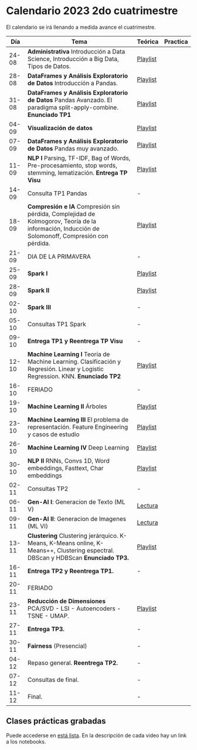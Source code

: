 # Calendario 2023 2do cuatrimestre

El calendario se irá llenando a medida avance el cuatrimestre.

| Día | Tema | Teórica | Practica |
|-----|------|---------|----------|
| 24-08   | **Administrativa** Introducción a Data Science, Introducción a Big Data, Tipos de Datos. |[Playlist](https://www.youtube.com/playlist?list=PLeo_qKwGPZYevnuxYBfrvQ32zJJE2--Y4)|
| 28-08   | **DataFrames y Análisis Exploratorio de Datos** Introducción a Pandas.                             |[Playlist](https://youtube.com/playlist?list=PLeo_qKwGPZYcRxxR-GNmBcLbujTieWpQQ)|
| 31-08   | **DataFrames y Análisis Exploratorio de Datos** Pandas Avanzado. El paradigma split-apply-combine. **Enunciado TP1** |[Playlist](https://www.youtube.com/playlist?list=PLeo_qKwGPZYf9d23qU6_t6hl7ufyfclyW)|
| 04-09   | **Visualización de datos** |[Playlist](https://www.youtube.com/playlist?list=PLeo_qKwGPZYf-OzcYqlPIJdU1AHQYb3Ga)|
| 07-09   | **DataFrames y Análisis Exploratorio de Datos** Pandas muy avanzado.                               |[Playlist](https://www.youtube.com/playlist?list=PLeo_qKwGPZYeu0ToyqSvq4fmUBrmRTkCp)|
| 11-09   | **NLP I** Parsing, TF-IDF, Bag of Words, Pre-procesamiento, stop words, stemming, lematización. **Entrega TP Visu** |[Playlist](https://www.youtube.com/playlist?list=PLeo_qKwGPZYfkL8tu3Mg3_5xb1UYGvjWH)|
| 14-09   | Consulta TP1 Pandas                                                                                   | - |
| 18-09   | **Compresión e IA** Compresión sin pérdida, Complejidad de Kolmogorov, Teoría de la información, Inducción de Solomonoff, Compresión con pérdida.                                                                                                |[Playlist](https://www.youtube.com/playlist?list=PLeo_qKwGPZYfKGWLlVG8J86OzRgJ8NLcJ)|
| 21-09   | DIA DE LA PRIMAVERA                                                                   |-|
| 25-09   | **Spark I**                                                                     |[Playlist](https://www.youtube.com/playlist?list=PLeo_qKwGPZYck1nRMGJFeWIN2W5IrxoLO)|
| 28-09   | **Spark II**                                                                   |[Playlist](https://www.youtube.com/playlist?list=PLeo_qKwGPZYeu_JRN8eQgzJUfaXUrhsk2)|
| 02-10   | **Spark III**                                                                   |-|
| 05-10   | Consultas TP1 Spark                                                             |-|
| 09-10   | **Entrega TP1 y Reentrega TP Visu**                                      |-|
| 12-10   | **Machine Learning I** Teoría de Machine Learning. Clasificación y Regresión. Linear y Logistic Regression. KNN. **Enunciado TP2**  |    [Playlist](https://www.youtube.com/playlist?list=PLeo_qKwGPZYesnp_BG0RejQCfHnlthj-5)     |
| 16-10   | FERIADO                                                                   |-|
| 19-10   | **Machine Learning II** Árboles  |    [Playlist](https://www.youtube.com/playlist?list=PLeo_qKwGPZYeJQb-M1nE_cnj43uOKZtf2)     |
| 23-10   | **Machine Learning III** El problema de representación. Feature Engineering y casos de estudio  |    [Playlist](https://www.youtube.com/playlist?list=PLeo_qKwGPZYf9JstrrlXBf_SSg66aEJQk)     |
| 26-10   | **Machine Learning IV** Deep Learning  |    [Playlist](https://www.youtube.com/playlist?list=PLeo_qKwGPZYeMhP2KGFWFHNDesRCyRB5j)    |
| 30-10   | **NLP II** RNNs, Convs 1D, Word embeddings, Fasttext, Char embeddings |   [Playlist](https://www.youtube.com/playlist?list=PLeo_qKwGPZYc3ZKiKx5GJVHc1Qwsejgmx) |
| 02-11   | Consultas TP2  |    -    |
| 06-11   | **Gen-AI I**: Generacion de Texto (ML V) |   [Lectura](TBA)    |
| 09-11   | **Gen-AI II**: Generacion de Imagenes (ML VI) |   [Lectura](TBA)  |
| 13-11   | **Clustering** Clustering jerárquico. K-Means, K-Means online, K-Means++, Clustering espectral. DBScan y HDBScan **Enunciado TP3.**|   [Playlist](https://www.youtube.com/playlist?list=PLeo_qKwGPZYd6IYbQsMwPSIbDNGsuqByW)      |
| 16-11   | **Entrega TP2 y Reentrega TP1.** | - |
| 20-11   | FERIADO
| 23-11   | **Reducción de Dimensiones** PCA/SVD - LSI - Autoencoders - TSNE - UMAP.  |  [Playlist](https://www.youtube.com/playlist?list=PLeo_qKwGPZYeTvoYdNOR9alvMUMfwq-1Z) |
| 27-11   | **Entrega TP3.**  |   -    |
| 30-11   | **Fairness** (Presencial)  |   -    |
| 04-12   | Repaso general. **Reentrega TP2.**  |   -    |
| 07-12   | Consultas de final.  |   -    |
| 11-12   | Final.  |   -    |

## Clases prácticas grabadas

Puede accederse en [está lista](https://www.youtube.com/playlist?list=PLeo_qKwGPZYe6N-fV1KigfJ9f7YYOpphR). En la descripción de cada video hay un link a los notebooks.
